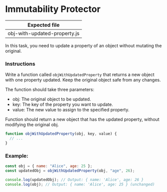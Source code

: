 # Immutability Protector

| Expected file                |
| ---------------------------- |
| obj-with-updated-property.js |

In this task, you need to update a property of an object without mutating the original.

### Instructions

Write a function called `objWithUpdatedProperty` that returns a new object with one property updated. Keep the original object safe from any changes.

The function should take three parameters:

- obj: The original object to be updated.
- key: The key of the property you want to update.
- value: The new value to assign to the specified property.

Function should return a new object that has the updated property, without modifying the original obj.

```js
function objWithUpdatedProperty(obj, key, value) {
  // ...
}
```

### Example:

```js
const obj = { name: "Alice", age: 25 };
const updatedObj = objWithUpdatedProperty(obj, "age", 26);

console.log(updatedObj); // Output: { name: 'Alice', age: 26 }
console.log(obj); // Output: { name: 'Alice', age: 25 } (unchanged)
```
